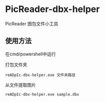 # PicReader-dbx-helper
PicReader 图包文件小工具
## 使用方法

在cmd/powershell中运行

打包文件夹

```shell
reADpIc-dbx-helper.exe 文件夹路径
```
从文件提取图片

```shell
reADpIc-dbx-helper.exe sample.dbx
```
